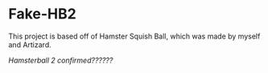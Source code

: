 # Fake-HB2

This project is based off of Hamster Squish Ball, which was made by myself and Artizard.

*Hamsterball 2 confirmed??????*
